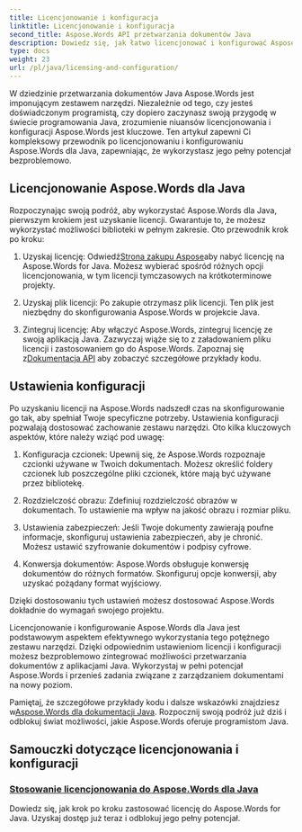 ```yaml
---
title: Licencjonowanie i konfiguracja
linktitle: Licencjonowanie i konfiguracja
second_title: Aspose.Words API przetwarzania dokumentów Java
description: Dowiedz się, jak łatwo licencjonować i konfigurować Aspose.Words dla Java. Zanurz się w zawiłościach konfigurowania tego potężnego zestawu narzędzi do przetwarzania dokumentów w aplikacjach Java.
type: docs
weight: 23
url: /pl/java/licensing-and-configuration/
---
```

W dziedzinie przetwarzania dokumentów Java Aspose.Words jest imponującym zestawem narzędzi. Niezależnie od tego, czy jesteś doświadczonym programistą, czy dopiero zaczynasz swoją przygodę w świecie programowania Java, zrozumienie niuansów licencjonowania i konfiguracji Aspose.Words jest kluczowe. Ten artykuł zapewni Ci kompleksowy przewodnik po licencjonowaniu i konfigurowaniu Aspose.Words dla Java, zapewniając, że wykorzystasz jego pełny potencjał bezproblemowo.

## Licencjonowanie Aspose.Words dla Java

Rozpoczynając swoją podróż, aby wykorzystać Aspose.Words dla Java, pierwszym krokiem jest uzyskanie licencji. Gwarantuje to, że możesz wykorzystać możliwości biblioteki w pełnym zakresie. Oto przewodnik krok po kroku:

1.  Uzyskaj licencję: Odwiedź[Strona zakupu Aspose](https://purchase.aspose.com/buy)aby nabyć licencję na Aspose.Words for Java. Możesz wybierać spośród różnych opcji licencjonowania, w tym licencji tymczasowych na krótkoterminowe projekty.

2. Uzyskaj plik licencji: Po zakupie otrzymasz plik licencji. Ten plik jest niezbędny do skonfigurowania Aspose.Words w projekcie Java.

3.  Zintegruj licencję: Aby włączyć Aspose.Words, zintegruj licencję ze swoją aplikacją Java. Zazwyczaj wiąże się to z załadowaniem pliku licencji i zastosowaniem go do Aspose.Words. Zapoznaj się z[Dokumentacja API](https://reference.aspose.com/words/java/) aby zobaczyć szczegółowe przykłady kodu.

## Ustawienia konfiguracji

Po uzyskaniu licencji na Aspose.Words nadszedł czas na skonfigurowanie go tak, aby spełniał Twoje specyficzne potrzeby. Ustawienia konfiguracji pozwalają dostosować zachowanie zestawu narzędzi. Oto kilka kluczowych aspektów, które należy wziąć pod uwagę:

1. Konfiguracja czcionek: Upewnij się, że Aspose.Words rozpoznaje czcionki używane w Twoich dokumentach. Możesz określić foldery czcionek lub poszczególne pliki czcionek, które mają być używane przez bibliotekę.

2. Rozdzielczość obrazu: Zdefiniuj rozdzielczość obrazów w dokumentach. To ustawienie ma wpływ na jakość obrazu i rozmiar pliku.

3. Ustawienia zabezpieczeń: Jeśli Twoje dokumenty zawierają poufne informacje, skonfiguruj ustawienia zabezpieczeń, aby je chronić. Możesz ustawić szyfrowanie dokumentów i podpisy cyfrowe.

4. Konwersja dokumentów: Aspose.Words obsługuje konwersję dokumentów do różnych formatów. Skonfiguruj opcje konwersji, aby uzyskać pożądany format wyjściowy.

Dzięki dostosowaniu tych ustawień możesz dostosować Aspose.Words dokładnie do wymagań swojego projektu.

Licencjonowanie i konfigurowanie Aspose.Words dla Java jest podstawowym aspektem efektywnego wykorzystania tego potężnego zestawu narzędzi. Dzięki odpowiednim ustawieniom licencji i konfiguracji możesz bezproblemowo zintegrować możliwości przetwarzania dokumentów z aplikacjami Java. Wykorzystaj w pełni potencjał Aspose.Words i przenieś zadania związane z zarządzaniem dokumentami na nowy poziom.

 Pamiętaj, że szczegółowe przykłady kodu i dalsze wskazówki znajdziesz w[Aspose.Words dla dokumentacji Java](https://reference.aspose.com/words/java/). Rozpocznij swoją podróż już dziś i odblokuj świat możliwości, jakie Aspose.Words oferuje programistom Java.

## Samouczki dotyczące licencjonowania i konfiguracji
### [Stosowanie licencjonowania do Aspose.Words dla Java](./applying-licensing/)
Dowiedz się, jak krok po kroku zastosować licencję do Aspose.Words for Java. Uzyskaj dostęp już teraz i odblokuj jego pełny potencjał.